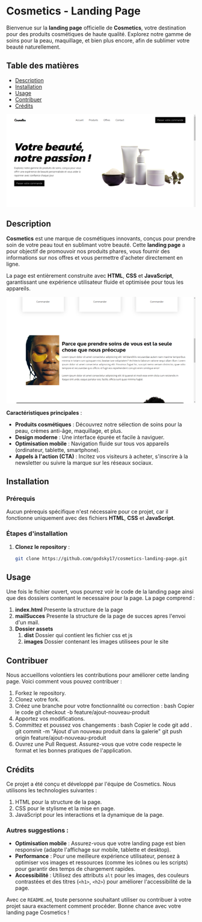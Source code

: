 # Cosmetics - Landing Page

Bienvenue sur la **landing page** officielle de **Cosmetics**, votre destination pour des produits cosmétiques de haute qualité. Explorez notre gamme de soins pour la peau, maquillage, et bien plus encore, afin de sublimer votre beauté naturellement.

## Table des matières
- [Description](#description)
- [Installation](#installation)
- [Usage](#usage)
- [Contribuer](#contribuer)
- [Crédits](#crédits)

![Hero section](./assets/images/pic1.png)

## Description

**Cosmetics** est une marque de cosmétiques innovants, conçus pour prendre soin de votre peau tout en sublimant votre beauté. Cette **landing page** a pour objectif de promouvoir nos produits phares, vous fournir des informations sur nos offres et vous permettre d'acheter directement en ligne.

La page est entièrement construite avec **HTML**, **CSS** et **JavaScript**, garantissant une expérience utilisateur fluide et optimisée pour tous les appareils.

![Talk to clients section](./assets/images/pic3.png)

**Caractéristiques principales** :
- **Produits cosmétiques** : Découvrez notre sélection de soins pour la peau, crèmes anti-âge, maquillage, et plus.
- **Design moderne** : Une interface épurée et facile à naviguer.
- **Optimisation mobile** : Navigation fluide sur tous vos appareils (ordinateur, tablette, smartphone).
- **Appels à l'action (CTA)** : Incitez vos visiteurs à acheter, s'inscrire à la newsletter ou suivre la marque sur les réseaux sociaux.

## Installation

### Prérequis
Aucun prérequis spécifique n'est nécessaire pour ce projet, car il fonctionne uniquement avec des fichiers **HTML**, **CSS** et **JavaScript**.

### Étapes d'installation

1. **Clonez le repository** :
   ```bash
   git clone https://github.com/godsky17/cosmetics-landing-page.git

## Usage

Une fois le fichier ouvert, vous pourrez voir le code de la landing page ainsi que des dossiers contenant le necessaire pour la page. La page comprend :

1. **index.html**
    Presente la structure de la page
2. **mailSucces**
    Presente la structure de la page de succes apres l'envoi d'un mail.
3. **Dossier assets**
    1. **dist**
        Dossier qui contient les fichier css et js
    2. **images**
        Dossier contenant les images utilisees pour le site


## Contribuer

Nous accueillons volontiers les contributions pour améliorer cette landing page. Voici comment vous pouvez contribuer :

1. Forkez le repository.
2. Clonez votre fork.
3. Créez une branche pour votre fonctionnalité ou correction :
bash
Copier le code
git checkout -b feature/ajout-nouveau-produit
4. Apportez vos modifications.
5. Committez et poussez vos changements :
bash
Copier le code
git add .
git commit -m "Ajout d'un nouveau produit dans la galerie"
git push origin feature/ajout-nouveau-produit
6. Ouvrez une Pull Request.
Assurez-vous que votre code respecte le format et les bonnes pratiques de l'application.

## Crédits

Ce projet a été conçu et développé par l'équipe de Cosmetics. Nous utilisons les technologies suivantes :

1. HTML pour la structure de la page.
2. CSS pour le stylisme et la mise en page.
3. JavaScript pour les interactions et la dynamique de la page.
### Autres suggestions :

- **Optimisation mobile** : Assurez-vous que votre landing page est bien responsive (adapte l'affichage sur mobile, tablette et desktop).
- **Performance** : Pour une meilleure expérience utilisateur, pensez à optimiser vos images et ressources (comme les icônes ou les scripts) pour garantir des temps de chargement rapides.
- **Accessibilité** : Utilisez des attributs `alt` pour les images, des couleurs contrastées et des titres (`<h1>`, `<h2>`) pour améliorer l'accessibilité de la page.

Avec ce `README.md`, toute personne souhaitant utiliser ou contribuer à votre projet saura exactement comment procéder. Bonne chance avec votre landing page Cosmetics !
